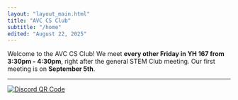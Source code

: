 ```yaml
---
layout: "layout_main.html"
title: "AVC CS Club"
subtitle: "/home"
edited: "August 22, 2025"
---
```


Welcome to the AVC CS Club! We meet **every other Friday in YH 167 from 3:30pm - 4:30pm**, right after the general STEM Club meeting. Our first meeting is on **September 5th**.
<hr>

[![Discord QR Code](/images/Discord_QR_Code.png)](https://discord.gg/6XwNprAG3c)
